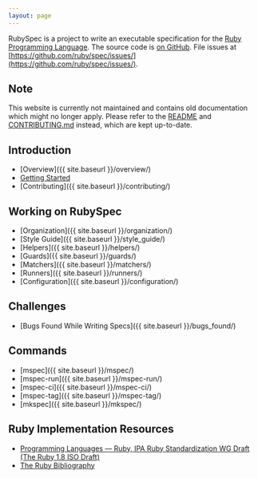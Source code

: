 ```yaml
---
layout: page
---
```


RubySpec is a project to write an executable specification for the [Ruby
Programming Language](http://ruby-lang.org/). The source code is [on GitHub](https://github.com/ruby/spec/).
File issues at [https://github.com/ruby/spec/issues/](https://github.com/ruby/spec/issues/).

## Note

This website is currently not maintained and contains old documentation
which might no longer apply.
Please refer to the [README](https://github.com/ruby/spec) and [CONTRIBUTING.md](https://github.com/ruby/spec/blob/master/CONTRIBUTING.md) instead, which are kept up-to-date.

## Introduction

* [Overview]({{ site.baseurl }}/overview/)
* [Getting Started](https://github.com/ruby/spec#running-the-specs)
* [Contributing]({{ site.baseurl }}/contributing/)


## Working on RubySpec

* [Organization]({{ site.baseurl }}/organization/)
* [Style Guide]({{ site.baseurl }}/style_guide/)
* [Helpers]({{ site.baseurl }}/helpers/)
* [Guards]({{ site.baseurl }}/guards/)
* [Matchers]({{ site.baseurl }}/matchers/)
* [Runners]({{ site.baseurl }}/runners/)
* [Configuration]({{ site.baseurl }}/configuration/)


## Challenges

* [Bugs Found While Writing Specs]({{ site.baseurl }}/bugs_found/)


## Commands

* [mspec]({{ site.baseurl }}/mspec/)
* [mspec-run]({{ site.baseurl }}/mspec-run/)
* [mspec-ci]({{ site.baseurl }}/mspec-ci/)
* [mspec-tag]({{ site.baseurl }}/mspec-tag/)
* [mkspec]({{ site.baseurl }}/mkspec/)


## Ruby Implementation Resources

* [Programming Languages — Ruby, IPA Ruby Standardization WG Draft (The Ruby 1.8 ISO Draft)](https://www.ipa.go.jp/osc/english/ruby/)
* [The Ruby Bibliography](http://rubybib.org/)
